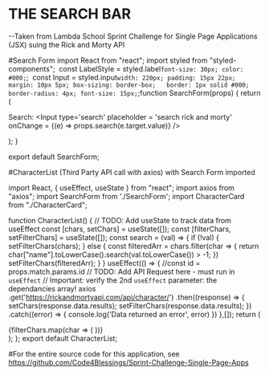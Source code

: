 # THE SEARCH BAR
--Taken from Lambda School Sprint Challenge for Single Page Applications (JSX) suing the Rick and Morty API

#Search Form
import React from "react";
import styled from "styled-components";
​
const LabelStyle = styled.label`
  font-size: 30px;
  color: #000;
`;
​
const Input = styled.input`
  width: 220px;
  padding: 15px 22px;
  margin: 10px 5px;
  box-sizing: border-box;  
  border: 1px solid #000;
  border-radius: 4px;
  font-size: 15px;
`;
​
 function SearchForm(props) {
  return (
    <section className = "search-form">
      <form>
        <LabelStyle htmlFor = "name">Search:</LabelStyle>
        <Input 
          type='search' 
          placeholder = 'search rick and morty'
          onChange = {(e) => props.search(e.target.value)} />
      </form>
    </section>
  );
} 
  
export default SearchForm;

#CharacterList (Third Party API call with axios) with Search Form imported

import React, { useEffect, useState } from "react";
import axios from "axios";
import SearchForm from './SearchForm';
import CharacterCard from "./CharacterCard";

function CharacterList() {
  // TODO: Add useState to track data from useEffect
  const [chars, setChars] = useState([]);
  const [filterChars, setFilterChars] = useState([]);
  const search = (val) => {
    if (!val) {
      setFilterChars(chars);
    } else {
      const filteredArr = chars.filter(char => {
        return char["name"].toLowerCase().search(val.toLowerCase()) > -1;
      })
      setFilterChars(filteredArr);
    }
  }
  useEffect(() => {
    //const id = props.match.params.id
    // TODO: Add API Request here - must run in `useEffect`
    //  Important: verify the 2nd `useEffect` parameter: the dependancies array!
    axios
      .get('https://rickandmortyapi.com/api/character/')
      .then((response) => {
        setChars(response.data.results);
        setFilterChars(response.data.results);
      })
      .catch((error) => {
        console.log('Data returned an error', error)
      })
  },[]);
  return (
    <section className="character-list">
      <SearchForm search = {search} />
      {filterChars.map(char => (
        <CharacterCard
          key = {char.id}
          char = {char} />
      ))}
    </section>
  );
};
export default CharacterList;

#For the entire source code for this application, see https://github.com/Code4Blessings/Sprint-Challenge-Single-Page-Apps